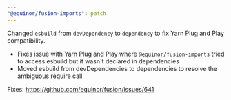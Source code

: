 ```yaml
---
"@equinor/fusion-imports": patch
---
```


Changed `esbuild` from `devDependency` to `dependency` to fix Yarn Plug and Play compatibility.

- Fixes issue with Yarn Plug and Play where `@equinor/fusion-imports` tried to access esbuild but it wasn't declared in dependencies
- Moved esbuild from devDependencies to dependencies to resolve the ambiguous require call

Fixes: https://github.com/equinor/fusion/issues/641
